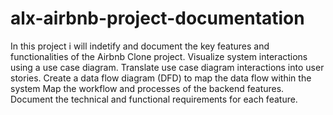 # alx-airbnb-project-documentation
In this project i will indetify and document the key features and functionalities of the Airbnb Clone project.
Visualize system interactions using a use case diagram.
Translate use case diagram interactions into user stories.
Create a data flow diagram (DFD) to map the data flow within the system
Map the workflow and processes of the backend features.
Document the technical and functional requirements for each feature.
